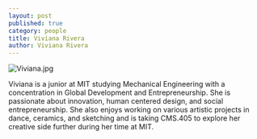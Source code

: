 ```yaml
---
layout: post
published: true
category: people
title: Viviana Rivera
author: Viviana Rivera
---
```

![Viviana.jpg]({{site.baseurl}}/assets/Viviana.jpg)

Viviana is a junior at MIT studying Mechanical Engineering with a concentration in Global Development and Entrepreneurship. She is passionate about innovation, human centered design, and social entrepreneurship. She also enjoys working on various artistic projects in dance, ceramics, and sketching and is taking CMS.405 to explore her creative side further during her time at MIT. 